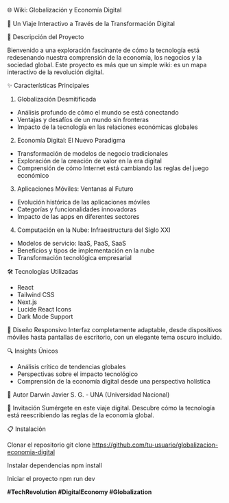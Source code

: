 🌐 Wiki: Globalización y Economía Digital 

📘 Un Viaje Interactivo a Través de la Transformación Digital

🚀 Descripción del Proyecto

Bienvenido a una exploración fascinante de cómo la tecnología está redesenando nuestra comprensión de la economía, los negocios y la sociedad global. Este proyecto es más que un simple wiki: es un mapa interactivo de la revolución digital.

✨ Características Principales

1. Globalización Desmitificada
- Análisis profundo de cómo el mundo se está conectando
- Ventajas y desafíos de un mundo sin fronteras
- Impacto de la tecnología en las relaciones económicas globales

2. Economía Digital: El Nuevo Paradigma
- Transformación de modelos de negocio tradicionales
- Exploración de la creación de valor en la era digital
- Comprensión de cómo Internet está cambiando las reglas del juego económico

3. Aplicaciones Móviles: Ventanas al Futuro
- Evolución histórica de las aplicaciones móviles
- Categorías y funcionalidades innovadoras
- Impacto de las apps en diferentes sectores

4. Computación en la Nube: Infraestructura del Siglo XXI
- Modelos de servicio: IaaS, PaaS, SaaS
- Beneficios y tipos de implementación en la nube
- Transformación tecnológica empresarial

🛠 Tecnologías Utilizadas
- React
- Tailwind CSS
- Next.js
- Lucide React Icons
- Dark Mode Support

🌈 Diseño Responsivo
Interfaz completamente adaptable, desde dispositivos móviles hasta pantallas de escritorio, con un elegante tema oscuro incluido.

🔍 Insights Únicos
- Análisis crítico de tendencias globales
- Perspectivas sobre el impacto tecnológico
- Comprensión de la economía digital desde una perspectiva holística

👥 Autor
Darwin Javier S. G. - UNA (Universidad Nacional)

🌟 Invitación
Sumérgete en este viaje digital. Descubre cómo la tecnología está reescribiendo las reglas de la economía global.

📋 Instalación

Clonar el repositorio
git clone https://github.com/tu-usuario/globalizacion-economia-digital

Instalar dependencias
npm install

Iniciar el proyecto
npm run dev


**#TechRevolution #DigitalEconomy #Globalization**
